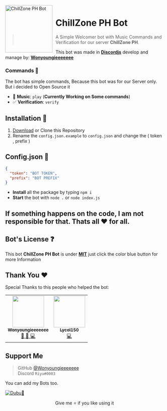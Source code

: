 <img width="150" height="150" align="left" style="float: left; margin: 0 10px 0 0;" alt="ChillZone PH Bot" src="https://media.discordapp.net/attachments/877259788055117894/881134688863932446/unnamed.jpg??size=1024"> 

# ChillZone PH Bot 

>  A Simple Welcomer bot with Music Commands and Verification for our server **ChillZone PH**.

This bot was made in [**Discordjs**](https://discord.js.org) develop and manage by: [**Wonyoungieeeeeee**](https://github.com/Wonyoungieeeeeee)


### Commands 🎉

The bot has simple commands, Because this bot was for our Server only. But i decided to Open Source it

* 🎵 **Music**: `play`
(__Currently Working on Some commands__)
* ✅ **Verification**: `verify`


## Installation 📙

1. [Download](https://github.com/Wonyoungieeeeeee/ChillZone-PH-Bot/archive/refs/heads/main.zip) or Clone this Repository
2. Rename the `config.json.example` to `config.json` and change the ( token , prefix )

## Config.json 📝
```json
{
  "token": "BOT TOKEN",
  "prefix": "BOT PREFIX"
}
```

* **Install** all the package by typing `npm i`
* **Start** the bot with `node .` or `node index.js`

## If something happens on the code, I am not responsible for that. Thats all ❤️ for all.

## Bot's License ❓
This bot **ChillZone PH Bot** is under [**MIT**](https://github.com/Wonyoungieeeeeee/ChillZone-PH-Bot/blob/main/LICENSE) just click the color blue button for more Information

## Thank You ❤️
Special Thanks to this people who helped the bot: 

<table>
  <tr>
     <td align="center"><a href="https://github.com/Wonyoungieeeeeee"><img src="https://avatars.githubusercontent.com/u/82167755?v=4" width="100px;" alt=""/><br /><sub><b>Wonyoungieeeeeee</b></sub></a><br /><a href="https://github.com/DiscordJSPH/Eunbi-Bot/commits?author=Wonyoungieeeeeee" title="Owner, Music, Code">👑 🎵 💻</a></td>
     <td align="center"><a href="https://github.com/Lycol50"><img src="https://avatars.githubusercontent.com/u/46164440?v=4" width="100px;" alt=""/><br /><sub><b>Lycol150</b></sub></a><br /><a href="https://github.com/Madnesssik/hg/commits?author=Madnesssik" title="Code">💻</a></td>
  </tr>
  
</table>

## Support Me
> GitHub [@Wonyoungieeeeeee][my github]  
> Discord `Riyu#0003` 

You can add my Bots too.

[![Dubu🦅](https://cdn.discordapp.com/attachments/830149319486996511/830457067952406564/pure-white-background-85a2a7fd.jpg)](none)

[my github]: https://github.com/Wonyoungieeeeeee

<div align="center">Give me ⭐ if you like using it</div>
